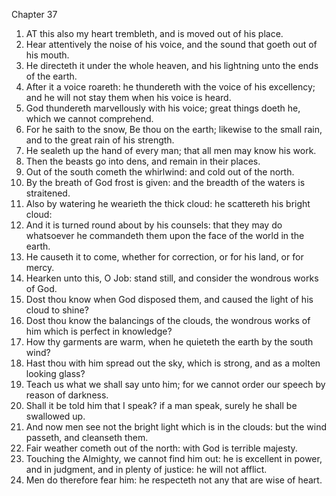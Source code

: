 

Chapter 37

1. AT this also my heart trembleth, and is moved out of his place.
2. Hear attentively the noise of his voice, and the sound that goeth out of his mouth.
3. He directeth it under the whole heaven, and his lightning unto the ends of the earth.
4. After it a voice roareth: he thundereth with the voice of his excellency; and he will not stay them when his voice is heard.
5. God thundereth marvellously with his voice; great things doeth he, which we cannot comprehend.
6. For he saith to the snow, Be thou on the earth; likewise to the small rain, and to the great rain of his strength.
7. He sealeth up the hand of every man; that all men may know his work.
8. Then the beasts go into dens, and remain in their places.
9. Out of the south cometh the whirlwind: and cold out of the north.
10. By the breath of God frost is given: and the breadth of the waters is straitened.
11. Also by watering he wearieth the thick cloud: he scattereth his bright cloud:
12. And it is turned round about by his counsels: that they may do whatsoever he commandeth them upon the face of the world in the earth.
13. He causeth it to come, whether for correction, or for his land, or for mercy.
14. Hearken unto this, O Job: stand still, and consider the wondrous works of God.
15. Dost thou know when God disposed them, and caused the light of his cloud to shine?
16. Dost thou know the balancings of the clouds, the wondrous works of him which is perfect in knowledge?
17. How thy garments are warm, when he quieteth the earth by the south wind?
18. Hast thou with him spread out the sky, which is strong, and as a molten looking glass?
19. Teach us what we shall say unto him; for we cannot order our speech by reason of darkness.
20. Shall it be told him that I speak?  if a man speak, surely he shall be swallowed up.
21. And now men see not the bright light which is in the clouds: but the wind passeth, and cleanseth them.
22. Fair weather cometh out of the north: with God is terrible majesty.
23. Touching the Almighty, we cannot find him out: he is excellent in power, and in judgment, and in plenty of justice: he will not afflict.
24. Men do therefore fear him: he respecteth not any that are wise of heart.
